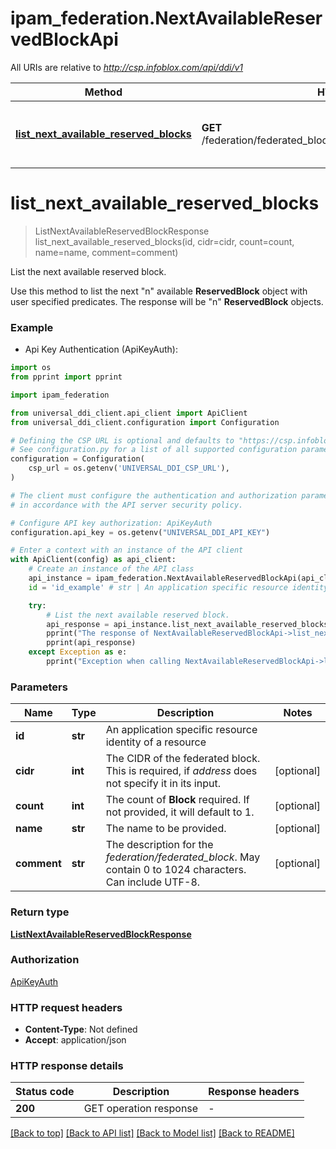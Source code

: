 # ipam_federation.NextAvailableReservedBlockApi

All URIs are relative to *http://csp.infoblox.com/api/ddi/v1*

Method | HTTP request | Description
------------- | ------------- | -------------
[**list_next_available_reserved_blocks**](NextAvailableReservedBlockApi.md#list_next_available_reserved_blocks) | **GET** /federation/federated_block/{id}/next_available_reserved_block | List the next available reserved block.


# **list_next_available_reserved_blocks**
> ListNextAvailableReservedBlockResponse list_next_available_reserved_blocks(id, cidr=cidr, count=count, name=name, comment=comment)

List the next available reserved block.

Use this method to list the next \"n\" available __ReservedBlock__ object with user specified predicates. The response will be \"n\" __ReservedBlock__ objects.

### Example

* Api Key Authentication (ApiKeyAuth):
```python
import os
from pprint import pprint

import ipam_federation

from universal_ddi_client.api_client import ApiClient
from universal_ddi_client.configuration import Configuration

# Defining the CSP URL is optional and defaults to "https://csp.infoblox.com"
# See configuration.py for a list of all supported configuration parameters.
configuration = Configuration(
    csp_url = os.getenv('UNIVERSAL_DDI_CSP_URL'),
)

# The client must configure the authentication and authorization parameters
# in accordance with the API server security policy.

# Configure API key authorization: ApiKeyAuth
configuration.api_key = os.getenv("UNIVERSAL_DDI_API_KEY")

# Enter a context with an instance of the API client
with ApiClient(config) as api_client:
    # Create an instance of the API class
    api_instance = ipam_federation.NextAvailableReservedBlockApi(api_client)
    id = 'id_example' # str | An application specific resource identity of a resource

    try:
        # List the next available reserved block.
        api_response = api_instance.list_next_available_reserved_blocks(id)
        pprint("The response of NextAvailableReservedBlockApi->list_next_available_reserved_blocks:\n")
        pprint(api_response)
    except Exception as e:
        pprint("Exception when calling NextAvailableReservedBlockApi->list_next_available_reserved_blocks: %s\n" % e)
```



### Parameters


Name | Type | Description  | Notes
------------- | ------------- | ------------- | -------------
 **id** | **str**| An application specific resource identity of a resource | 
 **cidr** | **int**| The CIDR of the federated block. This is required, if _address_ does not specify it in its input. | [optional] 
 **count** | **int**| The count of __Block__ required. If not provided, it will default to 1. | [optional] 
 **name** | **str**| The name to be provided. | [optional] 
 **comment** | **str**| The description for the _federation/federated_block_. May contain 0 to 1024 characters. Can include UTF-8. | [optional] 

### Return type

[**ListNextAvailableReservedBlockResponse**](ListNextAvailableReservedBlockResponse.md)

### Authorization

[ApiKeyAuth](../README.md#ApiKeyAuth)

### HTTP request headers

 - **Content-Type**: Not defined
 - **Accept**: application/json

### HTTP response details

| Status code | Description | Response headers |
|-------------|-------------|------------------|
**200** | GET operation response |  -  |

[[Back to top]](#) [[Back to API list]](../README.md#documentation-for-api-endpoints) [[Back to Model list]](../README.md#documentation-for-models) [[Back to README]](../README.md)


